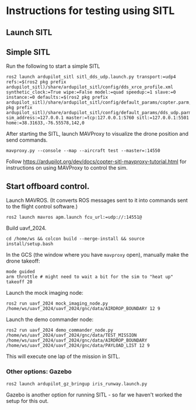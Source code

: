 # Instructions for testing using SITL

## Launch SITL

## Simple SITL

Run the following to start a simple SITL

```
ros2 launch ardupilot_sitl sitl_dds_udp.launch.py transport:=udp4 refs:=$(ros2 pkg prefix ardupilot_sitl)/share/ardupilot_sitl/config/dds_xrce_profile.xml synthetic_clock:=True wipe:=False model:=quad speedup:=1 slave:=0 instance:=0 defaults:=$(ros2 pkg prefix ardupilot_sitl)/share/ardupilot_sitl/config/default_params/copter.parm,$(ros2 pkg prefix ardupilot_sitl)/share/ardupilot_sitl/config/default_params/dds_udp.parm,/home/ws/uavf_2024/config/sitl.parm sim_address:=127.0.0.1 master:=tcp:127.0.0.1:5760 sitl:=127.0.0.1:5501 home:=38.31633,-76.55578,142,0
```

After starting the SITL, launch MAVProxy to visualize the drone position and send commands.

```
mavproxy.py --console --map --aircraft test --master=:14550
```

Follow https://ardupilot.org/dev/docs/copter-sitl-mavproxy-tutorial.html for instructions on using MAVProxy to control the sim.


## Start offboard control.

Launch MAVROS. (It converts ROS messages sent to it into commands sent to the flight control software.)

```
ros2 launch mavros apm.launch fcu_url:=udp://:14551@
```

Build uavf_2024.

```
cd /home/ws && colcon build --merge-install && source install/setup.bash
```

In the GCS (the window where you have `mavproxy` open), manually make the drone takeoff:
```
mode guided
arm throttle # might need to wait a bit for the sim to "heat up"
takeoff 20
```

Launch the mock imaging node:
```
ros2 run uavf_2024 mock_imaging_node.py /home/ws/uavf_2024/uavf_2024/gnc/data/AIRDROP_BOUNDARY 12 9
```

Launch the demo commander node:
```
ros2 run uavf_2024 demo_commander_node.py /home/ws/uavf_2024/uavf_2024/gnc/data/TEST_MISSION /home/ws/uavf_2024/uavf_2024/gnc/data/AIRDROP_BOUNDARY /home/ws/uavf_2024/uavf_2024/gnc/data/PAYLOAD_LIST 12 9
```

This will execute one lap of the mission in SITL.



### Other options: Gazebo
```
ros2 launch ardupilot_gz_bringup iris_runway.launch.py
```
Gazebo is another option for running SITL - so far we haven't worked the setup for this out.